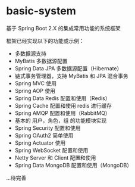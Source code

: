 # basic-system
基于 Spring Boot 2.X 的集成常用功能的系统框架



框架已经实现以下的功能或示例：

- 多数据源支持
- MyBatis 多数据源配置
- Spring Data JPA 多数据源配置（Hibernate）
- 链式事务管理器，支持 MyBatis 和 JPA 混合事务
- Spring MVC 使用
- Spring AOP 使用
- Spring Data Redis 配置和使用（Redis）
- Spring Cache 配置和使用 redis 进行缓存
- Spring AMQP 配置和使用（RabbitMQ）
- 基本的 用户，角色，组 的功能模块实现
- Spring Security 配置和使用
- Spring OAuth2 简单使用
- Spring Actuator 使用
- Spring WebSocket 配置和使用
- Netty Server 和 Client 配置和使用
- Spring Data MongoDB 配置和使用（MongoDB）

...待完善

